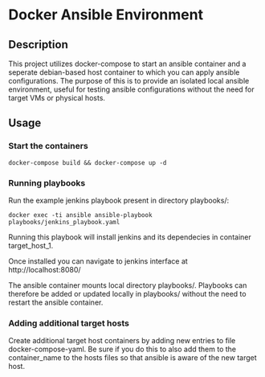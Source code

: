 # Docker Ansible Environment

## Description

This project utilizes docker-compose to start an ansible container and a seperate debian-based host container to which you can apply ansible configurations.
The purpose of this is to provide an isolated local ansible environment, useful for testing ansible configurations without the need for target VMs or physical hosts.

## Usage

### Start the containers

`docker-compose build && docker-compose up -d`

### Running playbooks

Run the example jenkins playbook present in directory playbooks/:

`docker exec -ti ansible ansible-playbook playbooks/jenkins_playbook.yaml`

Running this playbook will install jenkins and its dependecies in container target_host_1.

Once installed you can navigate to jenkins interface at http://localhost:8080/

The ansible container mounts local directory playbooks/. Playbooks can therefore be added or updated locally in playbooks/ without the need to restart the ansible container.

### Adding additional target hosts

Create additional target host containers by adding new entries to file docker-compose-yaml. Be sure if you do this to also add them to the container_name to the hosts files so that ansible is aware of the new target host.

